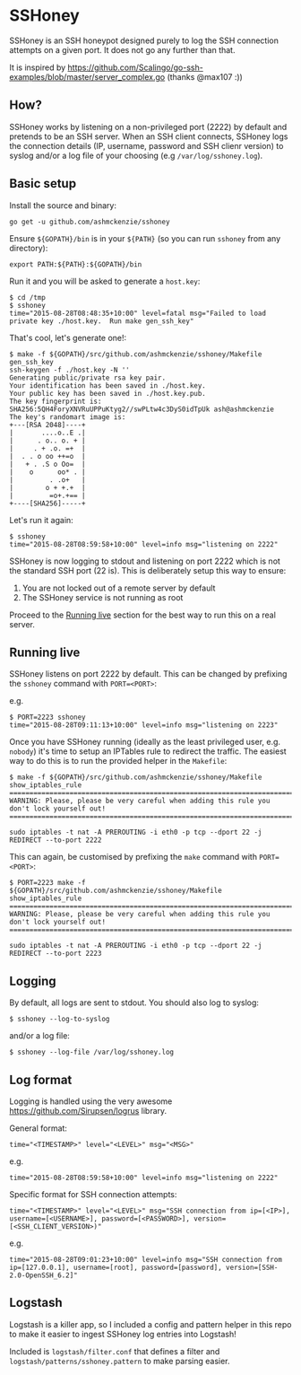 SSHoney
=======

SSHoney is an SSH honeypot designed purely to log the SSH connection attempts on a given port.  It
does not go any further than that.

It is inspired by https://github.com/Scalingo/go-ssh-examples/blob/master/server_complex.go (thanks @max107 :))

How?
----

SSHoney works by listening on a non-privileged port (2222) by default and pretends to be an SSH
server.  When an SSH client connects, SSHoney logs the connection details (IP, username, password and SSH clienr version) to syslog and/or a log file of your choosing (e.g `/var/log/sshoney.log`).

Basic setup
-----------

Install the source and binary:

```shell
go get -u github.com/ashmckenzie/sshoney
```

Ensure `${GOPATH}/bin` is in your `${PATH}` (so you can run `sshoney` from any directory):

```shell
export PATH:${PATH}:${GOPATH}/bin
```

Run it and you will be asked to generate a `host.key`:

```shell
$ cd /tmp
$ sshoney
time="2015-08-28T08:48:35+10:00" level=fatal msg="Failed to load private key ./host.key.  Run make gen_ssh_key"
```

That's cool, let's generate one!:

```shell
$ make -f ${GOPATH}/src/github.com/ashmckenzie/sshoney/Makefile gen_ssh_key
ssh-keygen -f ./host.key -N ''
Generating public/private rsa key pair.
Your identification has been saved in ./host.key.
Your public key has been saved in ./host.key.pub.
The key fingerprint is:
SHA256:5QH4ForyXNVRuUPPuKtyg2//swPLtw4c3DyS0idTpUk ash@ashmckenzie
The key's randomart image is:
+---[RSA 2048]----+
|       ....o..E .|
|      . o.. o. + |
|     . + .o. =+  |
|  . . o oo ++=o  |
|   + . .S o Oo=  |
|    o      oo* . |
|         . .o+   |
|        o + +.+  |
|         =o+.+== |
+----[SHA256]-----+
```

Let's run it again:

```shell
$ sshoney
time="2015-08-28T08:59:58+10:00" level=info msg="listening on 2222"
```

SSHoney is now logging to stdout and listening on port 2222 which is not the standard SSH port (22 is).  This is deliberately setup this way to ensure:

1. You are not locked out of a remote server by default
2. The SSHoney service is not running as root

Proceed to the [Running live](#running-live) section for the best way to run this on a real server.

Running live
------------

SSHoney listens on port 2222 by default.  This can be changed by prefixing the `sshoney` command with `PORT=<PORT>`:

e.g.

```shell
$ PORT=2223 sshoney
time="2015-08-28T09:11:13+10:00" level=info msg="listening on 2223"
```

Once you have SSHoney running (ideally as the least privileged user, e.g. `nobody`) it's time to setup an IPTables rule to redirect the traffic.  The easiest way to do this is to run the provided helper in the `Makefile`:

```shell
$ make -f ${GOPATH}/src/github.com/ashmckenzie/sshoney/Makefile show_iptables_rule
==========================================================================================
WARNING: Please, please be very careful when adding this rule you don't lock yourself out!
==========================================================================================

sudo iptables -t nat -A PREROUTING -i eth0 -p tcp --dport 22 -j REDIRECT --to-port 2222
```

This can again, be customised by prefixing the `make` command with `PORT=<PORT>`:

```shell
$ PORT=2223 make -f ${GOPATH}/src/github.com/ashmckenzie/sshoney/Makefile show_iptables_rule
==========================================================================================
WARNING: Please, please be very careful when adding this rule you don't lock yourself out!
==========================================================================================

sudo iptables -t nat -A PREROUTING -i eth0 -p tcp --dport 22 -j REDIRECT --to-port 2223
```

Logging
-------

By default, all logs are sent to stdout.  You should also log to syslog:

```shell
$ sshoney --log-to-syslog
```

and/or a log file:

```shell
$ sshoney --log-file /var/log/sshoney.log
```

Log format
----------

Logging is handled using the very awesome https://github.com/Sirupsen/logrus library.

General format:

`time="<TIMESTAMP>" level="<LEVEL>" msg="<MSG>"`

e.g.

`time="2015-08-28T08:59:58+10:00" level=info msg="listening on 2222"`

Specific format for SSH connection attempts:

`time="<TIMESTAMP>" level="<LEVEL>" msg="SSH connection from ip=[<IP>], username=[<USERNAME>], password=[<PASSWORD>], version=[<SSH_CLIENT_VERSION>)"`

e.g.

`time="2015-08-28T09:01:23+10:00" level=info msg="SSH connection from ip=[127.0.0.1], username=[root], password=[password], version=[SSH-2.0-OpenSSH_6.2]"`

Logstash
--------

Logstash is a killer app, so I included a config and pattern helper in this repo to make it easier to ingest SSHoney log entries into Logstash!

Included is `logstash/filter.conf` that defines a filter and `logstash/patterns/sshoney.pattern` to make parsing easier.
